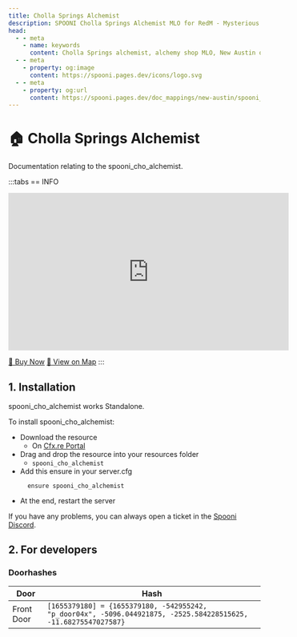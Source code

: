 ```yaml
---
title: Cholla Springs Alchemist
description: SPOONI Cholla Springs Alchemist MLO for RedM - Mysterious alchemy shop with laboratory. Occult business for New Austin roleplay in Red Dead Redemption 2.
head:
  - - meta
    - name: keywords
      content: Cholla Springs alchemist, alchemy shop MLO, New Austin occult, laboratory, potion shop, RedM alchemist, RDR2 New Austin
  - - meta
    - property: og:image
      content: https://spooni.pages.dev/icons/logo.svg
  - - meta
    - property: og:url
      content: https://spooni.pages.dev/doc_mappings/new-austin/spooni_cho_alchemist
---
```


# 🏠 Cholla Springs Alchemist
Documentation relating to the spooni_cho_alchemist.

:::tabs
== INFO
<iframe width="560" height="315" src="https://www.youtube.com/embed/3FeU6OLDCvw?si=Vxxwyo-PxQB8Zy8p" frameborder="0" allow="accelerometer; autoplay; clipboard-write; encrypted-media; gyroscope; picture-in-picture; web-share" referrerpolicy="strict-origin-when-cross-origin" allowfullscreen></iframe>

<a href="https://spooni-mapping.tebex.io/package/6327075" class="button-buy">🛒 Buy Now</a>
<a href="https://spooni.de/rdr2/?m=house119" class="button-map">📍 View on Map</a>
:::

## 1. Installation
spooni_cho_alchemist works Standalone.  

To install spooni_cho_alchemist:
- Download the resource
  - On [Cfx.re Portal](https://portal.cfx.re/)
- Drag and drop the resource into your resources folder
  - `spooni_cho_alchemist`
- Add this ensure in your server.cfg
  ```
    ensure spooni_cho_alchemist
  ```
- At the end, restart the server

If you have any problems, you can always open a ticket in the [Spooni Discord](https://discord.gg/spooni).

## 2. For developers
### Doorhashes
| Door                      | Hash
|---------------------------|----------------------------------------------------------------------------------|
| Front Door                | `[1655379180] = {1655379180, -542955242, "p_door04x", -5096.044921875, -2525.584228515625, -11.68275547027587}`